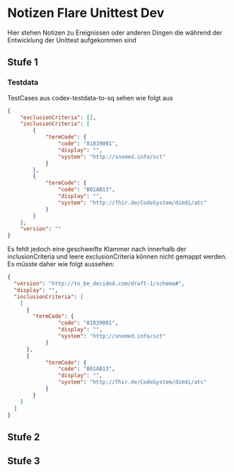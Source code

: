 # Notizen Flare Unittest Dev

Hier stehen Notizen zu Ereignissen oder anderen Dingen die während der
Entwicklung der Unittest aufgekommen sind

## Stufe 1

### Testdata

TestCases aus codex-testdata-to-sq sehen wie folgt aus 
``` json
{
    "exclusionCriteria": [],
    "inclusionCriteria": [
        {
            "termCode": {
                "code": "81839001",
                "display": "",
                "system": "http://snomed.info/sct"
            }
        },
        {
            "termCode": {
                "code": "B01AB13",
                "display": "",
                "system": "http://fhir.de/CodeSystem/dimdi/atc"
            }
        }
    ],
    "version": ""
}
```

Es fehlt jedoch eine geschweifte Klammer nach innerhalb der inclusionCriteria
und leere exclusionCriteria können nicht gemappt werden. Es müsste daher wie
folgt aussehen:

```json
{
  "version": "http://to_be_decided.com/draft-1/schema#",
  "display": "",
  "inclusionCriteria": [
    [
      {
        "termCode": {
                "code": "81839001",
                "display": "",
                "system": "http://snomed.info/sct"
            }
      },
      {
            "termCode": {
                "code": "B01AB13",
                "display": "",
                "system": "http://fhir.de/CodeSystem/dimdi/atc"
            }
        }
    ]
  ]
}
```


## Stufe 2



## Stufe 3


